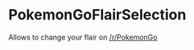 # PokemonGoFlairSelection
Allows to change your flair on [/r/PokemonGo](https://www.reddit.com/r/pokemongo/)

